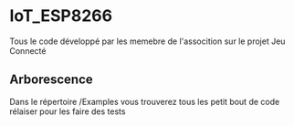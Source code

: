 # IoT_ESP8266
Tous le code développé par les memebre de l'assocition sur le projet Jeu Connecté

## Arborescence
Dans le répertoire /Examples vous trouverez tous les petit bout de code rélaiser pour les faire des tests

